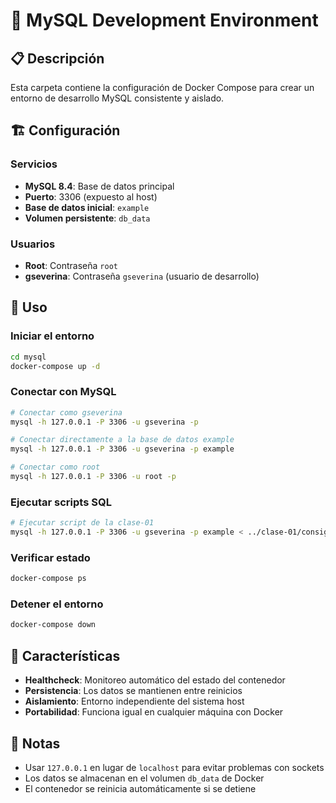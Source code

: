 # 🐳 MySQL Development Environment

## 📋 Descripción

Esta carpeta contiene la configuración de Docker Compose para crear un entorno de desarrollo MySQL consistente y aislado.

## 🏗️ Configuración

### Servicios
- **MySQL 8.4**: Base de datos principal
- **Puerto**: 3306 (expuesto al host)
- **Base de datos inicial**: `example`
- **Volumen persistente**: `db_data`

### Usuarios
- **Root**: Contraseña `root`
- **gseverina**: Contraseña `gseverina` (usuario de desarrollo)

## 🚀 Uso

### Iniciar el entorno
```bash
cd mysql
docker-compose up -d
```

### Conectar con MySQL
```bash
# Conectar como gseverina
mysql -h 127.0.0.1 -P 3306 -u gseverina -p

# Conectar directamente a la base de datos example
mysql -h 127.0.0.1 -P 3306 -u gseverina -p example

# Conectar como root
mysql -h 127.0.0.1 -P 3306 -u root -p
```

### Ejecutar scripts SQL
```bash
# Ejecutar script de la clase-01
mysql -h 127.0.0.1 -P 3306 -u gseverina -p example < ../clase-01/consigna1_solucion.sql
```

### Verificar estado
```bash
docker-compose ps
```

### Detener el entorno
```bash
docker-compose down
```

## 🔧 Características

- **Healthcheck**: Monitoreo automático del estado del contenedor
- **Persistencia**: Los datos se mantienen entre reinicios
- **Aislamiento**: Entorno independiente del sistema host
- **Portabilidad**: Funciona igual en cualquier máquina con Docker

## 📝 Notas

- Usar `127.0.0.1` en lugar de `localhost` para evitar problemas con sockets
- Los datos se almacenan en el volumen `db_data` de Docker
- El contenedor se reinicia automáticamente si se detiene

